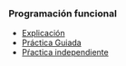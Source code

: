 
### Programación funcional

- [Explicación](programacion_func_explicacion.nb.html)
- [Práctica Guiada](programacion_func_practica_guiada.nb.html)
- [Pŕactica independiente](programacion_func_practica_independiente.nb.html)
